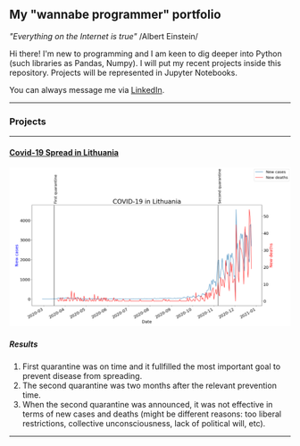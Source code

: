 ## My "wannabe programmer" portfolio

*"Everything on the Internet is true"* /Albert Einstein/

Hi there! I'm new to programming and I am keen to dig deeper into Python (such libraries as Pandas, Numpy). I will put my recent projects inside this repository. Projects will be represented in Jupyter Notebooks.

You can always message me via [LinkedIn](https://www.linkedin.com/in/ovidijus-kuzminas).

---
### Projects
---

#### [Covid-19 Spread in Lithuania](https://github.com/ovidijusku/portfolio/blob/main/COVID%20Lithuania/Project%20COVID.ipynb)

![](https://raw.githubusercontent.com/ovidijusku/portfolio/main/COVID%20Lithuania/COVID.png)

##### Results
1. First quarantine was on time and it fullfilled the most important goal to prevent disease from spreading.
2. The second quarantine was two months after the relevant prevention time.
3. When the second quarantine was announced, it was not effective in terms of new cases and deaths (might be different reasons: too liberal restrictions, collective unconsciousness, lack of political will, etc).
---
